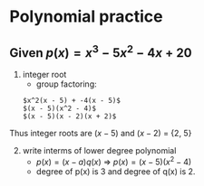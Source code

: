 # Polynomial practice

## Given $p(x) = x^3 - 5x^2 - 4x +20$

1. integer root
	- group factoring: 
	```
	$x^2(x - 5) + -4(x - 5)$
	$(x - 5)(x^2 - 4)$
	$(x - 5)(x - 2)(x + 2)$
	```
Thus integer roots are $(x - 5)$ and $(x - 2)$ = {2, 5}

2. write interms of lower degree polynomial
	- $p(x) = (x - a)q(x)$ => $p(x) = (x - 5)(x^2 - 4)$
	- degree of p(x) is 3 and degree of q(x) is 2.

